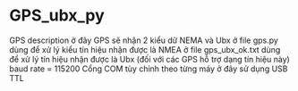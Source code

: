 # GPS_ubx_py
GPS description
ở đây GPS sẽ nhận 2 kiểu dữ NEMA và Ubx
ở file gps.py dùng để xử lý kiểu tín hiệu nhận được là NMEA
ở file gps_ubx_ok.txt dùng để xử lý tín hiệu nhận được là Ubx (đối với các GPS hỗ trợ dạng tín hiệu này)
baud rate = 115200
Cổng COM tùy chỉnh theo từng máy ở đây sử dụng USB TTL


